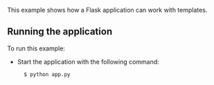 
This example shows how a Flask application can work with templates.

Running the application
-----------------------

To run this example:
- Start the application with the following command:

        $ python app.py
